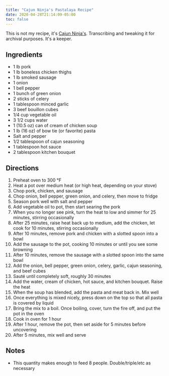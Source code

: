 ```yaml
---
title: "Cajun Ninja's Pastalaya Recipe"
date: 2020-04-28T21:14:09-05:00
toc: false
---
```


This is not my recipe, it's [Cajun Ninja's](https://www.youtube.com/watch?v=X5YR9pGxH0E). Transcribing and tweaking it for archival purposes. It's a keeper.

<!--more-->

## Ingredients

- 1 lb pork
- 1 lb boneless chicken thighs
- 1 lb smoked sausage
- 1 onion
- 1 bell pepper
- 1 bunch of green onion
- 2 sticks of celery
- 1 tablespoon minced garlic
- 3 beef bouillon cubes
- 1/4 cup vegetable oil
- 3 1/2 cups water
- 1 (10.5 oz) can of cream of chicken soup
- 1 lb (16 oz) of bow tie (or favorite) pasta
- Salt and pepper
- 1/2 tablespoon of cajun seasoning
- 1 tablespoon hot sauce
- 2 tablespoon kitchen bouquet

## Directions

1. Preheat oven to 300 °F
1. Heat a pot over medium heat (or high heat, depending on your stove)
1. Chop pork, chicken, and sausage
1. Chop onion, bell pepper, green onion, and celery, then move to fridge
1. Season pork well with salt and pepper
1. Add vegetable oil to pot, then start searing the pork
1. When you no longer see pink, turn the heat to low and simmer for 25 minutes, stirring occasionally
1. After 25 minutes, raise heat back up to medium, add the chicken, let cook for 10 minutes, stirring occasionally
1. After 10 minutes, remove pork and chicken with a slotted spoon into a bowl
1. Add the sausage to the pot, cooking 10 minutes or until you see some browning
1. After 10 minutes, remove the sausage with a slotted spoon into the same bowl
1. Add the onion, bell pepper, green onion, celery, garlic, cajun seasoning, and beef cubes
1. Sauté until completely soft, roughly 30 minutes
1. Add the water, cream of chicken, hot sauce, and kitchen bouquet. Raise the heat
1. When the soup has blended, add the pasta and meat back in. Mix well
1. Once everything is mixed nicely, press down on the top so that all pasta is covered by liquid
1. Bring the mix to a boil. Once boiling, cover, turn the fire off, and put the pot in the oven
1. Cook in oven for 1 hour
1. After 1 hour, remove the pot, then set aside for 5 minutes before uncovering
1. After 5 minutes, mix well and serve

## Notes

- This quantity makes enough to feed 8 people. Double/triple/etc as necessary
